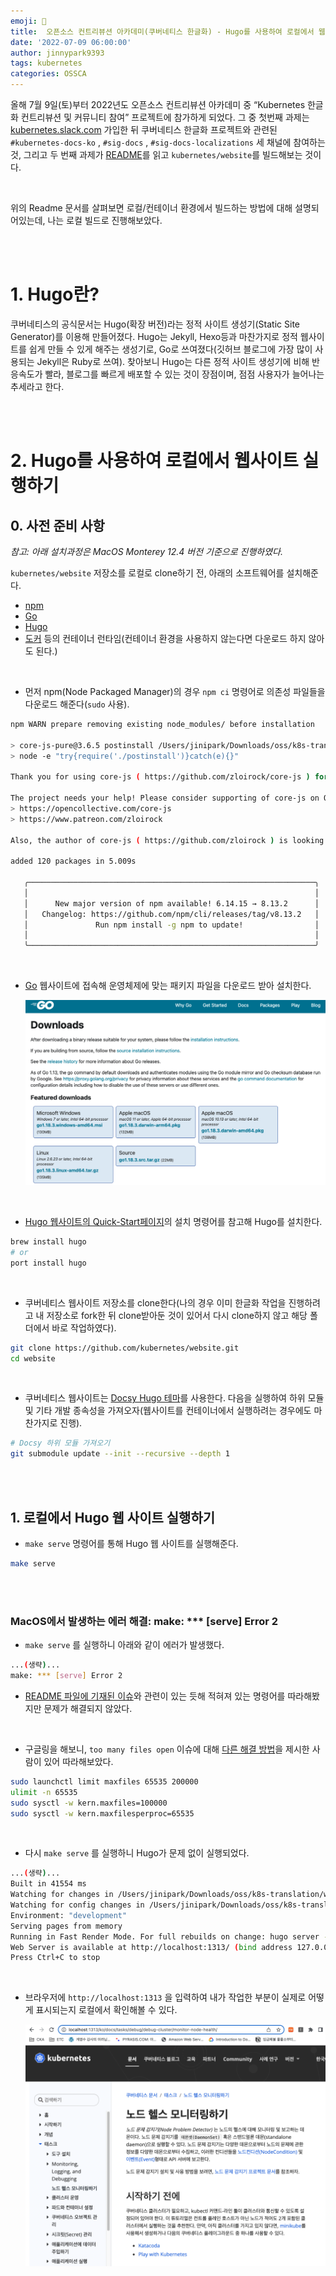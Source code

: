 ```yaml
---
emoji: 🔧
title:  오픈소스 컨트리뷰션 아카데미(쿠버네티스 한글화) - Hugo를 사용하여 로컬에서 웹사이트 실행하기(MacOS)
date: '2022-07-09 06:00:00'
author: jinnypark9393
tags: kubernetes
categories: OSSCA
---
```


올해 7월 9일(토)부터 2022년도 오픈소스 컨트리뷰션 아카데미 중 “Kubernetes 한글화 컨트리뷰션 및 커뮤니티 참여” 프로젝트에 참가하게 되었다. 그 중 첫번째 과제는 [kubernetes.slack.com](http://kubernetes.slack.com) 가입한 뒤 쿠버네티스 한글화 프로젝트와 관련된 `#kubernetes-docs-ko` , `#sig-docs` , `#sig-docs-localizations` 세 채널에 참여하는 것, 그리고 두 번째 과제가 [README](https://github.com/kubernetes/website/blob/main/README-ko.md)를 읽고 `kubernetes/website`를 빌드해보는 것이다.

<br/>

위의 Readme 문서를 살펴보면 로컬/컨테이너 환경에서 빌드하는 방법에 대해 설명되어있는데, 나는 로컬 빌드로 진행해보았다.

<br/><br/>

# 1. Hugo란?

쿠버네티스의 공식문서는 Hugo(확장 버전)라는 정적 사이트 생성기(Static Site Generator)를 이용해 만들어졌다. Hugo는 Jekyll, Hexo등과 마찬가지로 정적 웹사이트를 쉽게 만들 수 있게 해주는 생성기로, Go로 쓰여졌다(깃허브 블로그에 가장 많이 사용되는 Jekyll은 Ruby로 쓰여). 찾아보니 Hugo는 다른 정적 사이트 생성기에 비해 반응속도가 빨라, 블로그를 빠르게 배포할 수 있는 것이 장점이며, 점점 사용자가 늘어나는 추세라고 한다.

<br/><br/>

# 2. **Hugo를 사용하여 로컬에서 웹사이트 실행하기**

## 0. 사전 준비 사항

*참고: 아래 설치과정은 MacOS Monterey 12.4 버전 기준으로 진행하였다.* 

`kubernetes/website` 저장소를 로컬로 clone하기 전, 아래의 소프트웨어를 설치해준다.

- [npm](https://www.npmjs.com/)
- [Go](https://go.dev/)
- [Hugo](https://gohugo.io/)
- [도커](https://www.docker.com/) 등의 컨테이너 런타임(컨테이너 환경을 사용하지 않는다면 다운로드 하지 않아도 된다.)

<br/>

- 먼저 npm(Node Packaged Manager)의 경우 `npm ci` 명령어로 의존성 파일들을 다운로드 해준다(`sudo` 사용).

```bash
npm WARN prepare removing existing node_modules/ before installation

> core-js-pure@3.6.5 postinstall /Users/jinipark/Downloads/oss/k8s-translation/website/node_modules/core-js-pure
> node -e "try{require('./postinstall')}catch(e){}"

Thank you for using core-js ( https://github.com/zloirock/core-js ) for polyfilling JavaScript standard library!

The project needs your help! Please consider supporting of core-js on Open Collective or Patreon:
> https://opencollective.com/core-js
> https://www.patreon.com/zloirock

Also, the author of core-js ( https://github.com/zloirock ) is looking for a good job -)

added 120 packages in 5.009s

   ╭────────────────────────────────────────────────────────────────╮
   │                                                                │
   │      New major version of npm available! 6.14.15 → 8.13.2      │
   │   Changelog: https://github.com/npm/cli/releases/tag/v8.13.2   │
   │               Run npm install -g npm to update!                │
   │                                                                │
   ╰────────────────────────────────────────────────────────────────╯
```

<br/>

- [Go](https://go.dev/) 웹사이트에 접속해 운영체제에 맞는 패키지 파일을 다운로드 받아 설치한다.
    
    ![2022-07-09-OSS-Kubernetes-Running-Hugo-Locally2](./2022-07-09-OSS-Kubernetes-Running-Hugo-Locally2.png)
    
<br/>

- [Hugo 웹사이트의 Quick-Start페이지](https://gohugo.io/getting-started/quick-start/)의 설치 명령어를 참고해 Hugo를 설치한다.

```bash
brew install hugo
# or
port install hugo
```

<br/>

- 쿠버네티스 웹사이트 저장소를 clone한다(나의 경우 이미 한글화 작업을 진행하려고 내 저장소로 fork한 뒤 clone받아둔 것이 있어서 다시 clone하지 않고 해당 폴더에서 바로 작업하였다).

```bash
git clone https://github.com/kubernetes/website.git
cd website
```

<br/>

- 쿠버네티스 웹사이트는 [Docsy Hugo 테마](https://github.com/google/docsy#readme)를 사용한다. 다음을 실행하여 하위 모듈 및 기타 개발 종속성을 가져오자(웹사이트를 컨테이너에서 실행하려는 경우에도 마찬가지로 진행).

```bash
# Docsy 하위 모듈 가져오기
git submodule update --init --recursive --depth 1
```

<br/><br/>

## 1. 로컬에서 Hugo 웹 사이트 실행하기

- `make serve` 명령어를 통해 Hugo 웹 사이트를 실행해준다.

```bash
make serve
```

<br/><br/>

### MacOS에서 발생하는 에러 해결: make: *** [serve] Error 2

- `make serve` 를 실행하니 아래와 같이 에러가 발생했다.

```bash
...(생략)...
make: *** [serve] Error 2
```

- [README 파일에 기재된 이슈](https://github.com/kubernetes/website/blob/main/README-ko.md#too-many-open-files-%EC%9D%B4%EC%8A%88%EC%97%90-%EB%8C%80%ED%95%9C-macos-%EB%AC%B8%EC%A0%9C-%ED%95%B4%EA%B2%B0)와 관련이 있는 듯해 적혀져 있는 명령어를 따라해봤지만 문제가 해결되지 않았다.

<br/>

- 구글링을 해보니, `too many files open` 이슈에 대해 [다른 해결 방법](https://github.com/google/docsy-example/issues/89)을 제시한 사람이 있어 따라해보았다.

```bash
sudo launchctl limit maxfiles 65535 200000
ulimit -n 65535
sudo sysctl -w kern.maxfiles=100000
sudo sysctl -w kern.maxfilesperproc=65535
```

<br/>

- 다시 `make serve` 를 실행하니 Hugo가 문제 없이 실행되었다.

```bash
...(생략)...
Built in 41554 ms
Watching for changes in /Users/jinipark/Downloads/oss/k8s-translation/website/{archetypes,assets,content,data,i18n,layouts,package.json,postcss.config.js,static,themes}
Watching for config changes in /Users/jinipark/Downloads/oss/k8s-translation/website/config.toml, /Users/jinipark/Downloads/oss/k8s-translation/website/themes/docsy/config.toml, /Users/jinipark/Downloads/oss/k8s-translation/website/go.mod
Environment: "development"
Serving pages from memory
Running in Fast Render Mode. For full rebuilds on change: hugo server --disableFastRender
Web Server is available at http://localhost:1313/ (bind address 127.0.0.1)
Press Ctrl+C to stop
```

<br/>

- 브라우저에 `http://localhost:1313` 을 입력하여 내가 작업한 부분이 실제로 어떻게 표시되는지 로컬에서 확인해볼 수 있다.
    
    ![2022-07-09-OSS-Kubernetes-Running-Hugo-Locally1](./2022-07-09-OSS-Kubernetes-Running-Hugo-Locally1.png)
